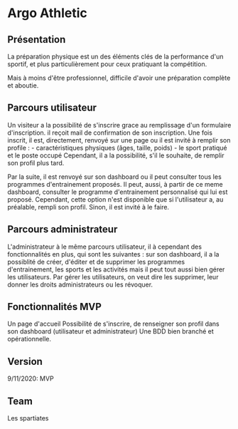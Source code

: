 # Argo Athletic

## Présentation
La préparation physique est un des éléments clés de la performance d'un sportif, et plus particulièrement pour ceux pratiquant la compétition.

Mais à moins d'être professionnel, difficile d'avoir une préparation complète et aboutie.

## Parcours utilisateur
Un visiteur a la possibilité de s'inscrire grace au remplissage d'un formulaire d'inscription. il reçoit mail de confirmation de son inscription. Une fois inscrit, il est, directement, renvoyé sur une page ou il est invité à remplir son profile : - caractéristiques physiques (âges, taille, poids) - le sport pratiqué et le poste occupé Cependant, il a la possibilité, s'il le souhaite, de remplir son profil plus tard.

Par la suite, il est renvoyé sur son dashboard ou il peut consulter tous les programmes d'entrainement proposés. Il peut, aussi, à partir de ce meme dashboard, consulter le programme d'entrainement personnalisé qui lui est proposé. Cependant, cette option n'est disponible que si l'utilisateur a, au préalable, rempli son profil. Sinon, il est invité à le faire.

## Parcours administrateur
L'administrateur à le même parcours utilisateur, il à cependant des fonctionnalités en plus, qui sont les suivantes : sur son dashboard, il a la possiblité de créer, d'éditer et de supprimer les programmes d'entrainement, les sports et les activités mais il peut tout aussi bien gérer les utilisateurs. Par gérer les utilisateurs, on veut dire les supprimer, leur donner les droits administrateurs ou les révoquer.

## Fonctionnalités MVP
Un page d'accueil
Possibilité de s'inscrire, de renseigner son profil dans son dashboard (utilisateur et administrateur)
Une BDD bien branché et opérationnelle.

## Version
9/11/2020: MVP

## Team
Les spartiates
